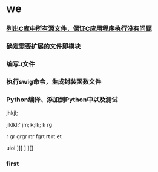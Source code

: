 # we
### [列出C库中所有源文件，保证C应用程序执行没有问题](#first)
### 确定需要扩展的文件即模块
### 编写.i文件
### 执行swig命令，生成封装函数文件
### Python编译、添加到Python中以及测试
jhkjl;


jlklkl;'
jm;lk;lk;
k
rg

r
gr
grgr
rtr
fgrt
rt
rt
et



uioi
]\][
\]
]\[]

### first
